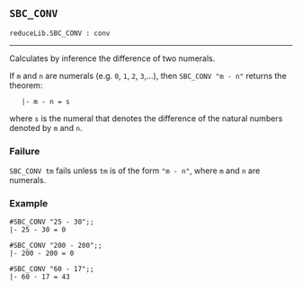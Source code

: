## `SBC_CONV`

``` hol4
reduceLib.SBC_CONV : conv
```

------------------------------------------------------------------------

Calculates by inference the difference of two numerals.

If `m` and `n` are numerals (e.g. `0`, `1`, `2`, `3`,...), then
`SBC_CONV "m - n"` returns the theorem:

``` hol4
   |- m - n = s
```

where `s` is the numeral that denotes the difference of the natural
numbers denoted by `m` and `n`.

### Failure

`SBC_CONV tm` fails unless `tm` is of the form `"m - n"`, where `m` and
`n` are numerals.

### Example

``` hol4
#SBC_CONV "25 - 30";;
|- 25 - 30 = 0

#SBC_CONV "200 - 200";;
|- 200 - 200 = 0

#SBC_CONV "60 - 17";;
|- 60 - 17 = 43
```
